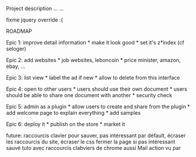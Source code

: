 Project description
...
...



fixme
jquery override :(


ROADMAP

Epic 1: improve detail information
	* make it look good
	* set it's z*index (cf seloger)

Epic 2: add websites
	* job websites, leboncoin
	* price minister, amazon, ebay, ...

Epic 3: list view
	* label the ad if new
	* allow to delete from this interface

Epic 4: open to other users
	* users should use their own document
	* users should be able to share one document with another
	* security check

Epic 5: admin as a plugin
	* allow users to create and share from the plugin
	* add welcome page to explain everything
	* add samples

Epic 6: deploy it
	* publish on the store
	* market it

future:
raccourcis clavier pour sauver, pas intéressant par défault, 
écraser les raccourcis du site,
écraser le css
fermer la page si pas intéressant sauvé
tuto avec raccourcis clabviers de chrome aussi
Mail action
vu par